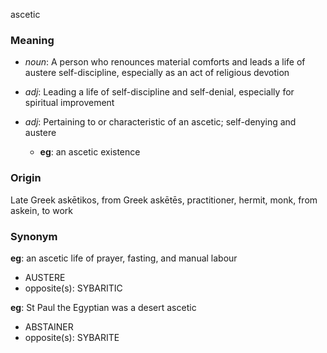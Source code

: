 ascetic
### Meaning
+ _noun_: A person who renounces material comforts and leads a life of austere self-discipline, especially as an act of religious devotion

+ _adj_: Leading a life of self-discipline and self-denial, especially for spiritual improvement
+ _adj_: Pertaining to or characteristic of an ascetic; self-denying and austere
    + __eg__: an ascetic existence

### Origin

Late Greek askētikos, from Greek askētēs, practitioner, hermit, monk, from askein, to work

### Synonym

__eg__: an ascetic life of prayer, fasting, and manual labour

+ AUSTERE
+ opposite(s): SYBARITIC

__eg__: St Paul the Egyptian was a desert ascetic

+ ABSTAINER
+ opposite(s): SYBARITE


